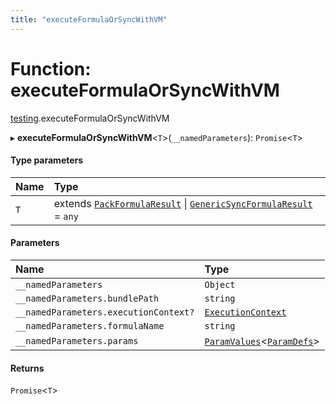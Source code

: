 ```yaml
---
title: "executeFormulaOrSyncWithVM"
---
```

# Function: executeFormulaOrSyncWithVM

[testing](../modules/testing.md).executeFormulaOrSyncWithVM

▸ **executeFormulaOrSyncWithVM**<`T`\>(`__namedParameters`): `Promise`<`T`\>

#### Type parameters

| Name | Type |
| :------ | :------ |
| `T` | extends [`PackFormulaResult`](../types/core.PackFormulaResult.md) \| [`GenericSyncFormulaResult`](../types/core.GenericSyncFormulaResult.md) = `any` |

#### Parameters

| Name | Type |
| :------ | :------ |
| `__namedParameters` | `Object` |
| `__namedParameters.bundlePath` | `string` |
| `__namedParameters.executionContext?` | [`ExecutionContext`](../interfaces/core.ExecutionContext.md) |
| `__namedParameters.formulaName` | `string` |
| `__namedParameters.params` | [`ParamValues`](../types/core.ParamValues.md)<[`ParamDefs`](../types/core.ParamDefs.md)\> |

#### Returns

`Promise`<`T`\>
